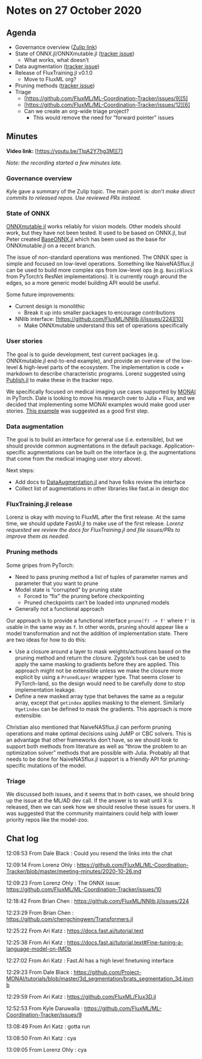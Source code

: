 # Notes on 27 October 2020

## Agenda

- Governance overview ([Zulip link][1])
- State of ONNX.jl/ONNXmutable.jl ([tracker issue][2])
	- What works, what doesn’t
- Data augmentation ([tracker issue][3])
- Release of FluxTraining.jl v0.1.0
	- Move to FluxML org?
- Pruning methods ([tracker issue][4])
- Triage
	- [https://github.com/FluxML/ML-Coordination-Tracker/issues/9][5]
	- [https://github.com/FluxML/ML-Coordination-Tracker/issues/12][6]
	- Can we create an org-wide triage project?
		- This would remove the need for "forward pointer" issues

## Minutes

**Video link:** [https://youtu.be/TIpA2Y7hg3M][7]

*Note: the recording started a few minutes late.*

### Governance overview

Kyle gave a summary of the Zulip topic. The main point is: *don’t make direct commits to released repos. Use reviewed PRs instead.*

### State of ONNX

[ONNXmutable.jl][8] works reliably for vision models. Other models should work, but they have not been tested. It used to be based on ONNX.jl, but Peter created [BaseONNX.jl][9] which has been used as the base for ONNXmutable.jl on a recent branch.

The issue of non-standard operations was mentioned. The ONNX spec is simple and focused on low-level operations. Something like NaiveNASflux.jl can be used to build more complex ops from low-level ops (e.g. `BasicBlock` from PyTorch’s ResNet implementations). It is currently rough around the edges, so a more generic model building API would be useful.

Some future improvements:
- Current design is monolithic
	- Break it up into smaller packages to encourage contributions
- NNlib interface: [https://github.com/FluxML/NNlib.jl/issues/224][10]
	- Make ONNXmutable understand this set of operations specifically

### User stories

The goal is to guide development, test current packages (e.g. ONNXmutable.jl end-to-end example), and provide an overview of the low-level & high-level parts of the ecosystem. The implementation is code + markdown to describe characteristic programs. Lorenz suggested using [Publish.jl][11] to make these in the tracker repo.

We specifically focused on medical imaging use cases supported by [MONAI][12] in PyTorch. Dale is looking to move his research over to Julia + Flux, and we decided that implementing some MONAI examples would make good user stories. [This example][13] was suggested as a good first step.

### Data augmentation

The goal is to build an interface for general use (i.e. extensible), but we should provide common augmentations in the default package. Application-specific augmentations can be built on the interface (e.g. the augmentations that come from the medical imaging user story above).

Next steps:
- Add docs to [DataAugmentation.jl][14] and have folks review the interface
- Collect list of augmentations in other libraries like fast.ai in design doc

### FluxTraining.jl release

Lorenz is okay with moving to FluxML after the first release. At the same time, we should update FastAI.jl to make use of the first release. *Lorenz requested we review the docs for FluxTraining.jl and file issues/PRs to improve them as needed.*

### Pruning methods

Some gripes from PyTorch:
- Need to pass pruning method a list of tuples of parameter names and parameter that you want to prune
- Model state is “corrupted” by pruning state
	- Forced to “fix” the pruning before checkpointing
	- Pruned checkpoints can’t be loaded into unpruned models
- Generally not a functional approach

Our approach is to provide a functional interface `prune(f) -> f'` where `f'` is usable in the same way as `f`. In other words, pruning should appear like a model transformation and not the addition of implementation state. There are two ideas for how to do this:
- Use a closure around a layer to mask weights/activations based on the pruning method and return the closure. Zygote’s `hook` can be used to apply the same masking to gradients before they are applied. This approach might not be extensible unless we make the closure more explicit by using a `PrunedLayer` wrapper type. That seems closer to PyTorch-land, so the design would need to be carefully done to stop implementation leakage.
- Define a new masked array type that behaves the same as a regular array, except that `getindex` applies masking to the element. Similarly `∇getindex` can be defined to mask the gradients. This approach is more extensible.

Christian also mentioned that NaiveNASflux.jl can perform pruning operations and make optimal decisions using JuMP or CBC solvers. This is an advantage that other frameworks don’t have, so we should look to support both methods from literature as well as “throw the problem to an optimization solver” methods that are possible with Julia. Probably all that needs to be done for NaiveNASflux.jl support is a friendly API for pruning-specific mutations of the model.

### Triage

We discussed both issues, and it seems that in both cases, we should bring up the issue at the ML/AD dev call. If the answer is to wait until X is released, then we can seek how we should resolve these issues for users. It was suggested that the community maintainers could help with lower priority repos like the model-zoo.

## Chat log

12:08:53	 From Dale Black : Could you resend the links into the chat

12:09:14	 From Lorenz Ohly : https://github.com/FluxML/ML-Coordination-Tracker/blob/master/meeting-minutes/2020-10-26.md

12:09:23	 From Lorenz Ohly : The ONNX issue: https://github.com/FluxML/ML-Coordination-Tracker/issues/10

12:18:42	 From Brian Chen : https://github.com/FluxML/NNlib.jl/issues/224

12:23:29	 From Brian Chen : https://github.com/chengchingwen/Transformers.jl

12:25:22	 From Ari Katz : https://docs.fast.ai/tutorial.text

12:25:38	 From Ari Katz : https://docs.fast.ai/tutorial.text#Fine-tuning-a-language-model-on-IMDb

12:27:02	 From Ari Katz : Fast.AI has a high level finetuning interface

12:29:23	 From Dale Black : https://github.com/Project-MONAI/tutorials/blob/master/3d_segmentation/brats_segmentation_3d.ipynb

12:29:59	 From Ari Katz : https://github.com/FluxML/Flux3D.jl

12:52:53	 From Kyle Daruwalla : https://github.com/FluxML/ML-Coordination-Tracker/issues/9

13:08:49	 From Ari Katz : gotta run 

13:08:50	 From Ari Katz : cya

13:09:05	 From Lorenz Ohly : cya

[1]:	https://julialang.zulipchat.com/#narrow/stream/237432-ml-ecosystem-coordination/topic/Repo.20access.20and.20organization
[2]:	https://github.com/FluxML/ML-Coordination-Tracker/issues/10
[3]:	https://github.com/FluxML/ML-Coordination-Tracker/issues/11
[4]:	https://github.com/FluxML/ML-Coordination-Tracker/issues/13
[5]:	https://github.com/FluxML/ML-Coordination-Tracker/issues/9
[6]:	https://github.com/FluxML/ML-Coordination-Tracker/issues/12
[7]:	https://youtu.be/TIpA2Y7hg3M
[8]:	https://github.com/DrChainsaw/ONNXmutable.jl
[9]:	https://github.com/opus111/BaseOnnx.jl
[10]:	https://github.com/FluxML/NNlib.jl/issues/224
[11]:	https://github.com/MichaelHatherly/Publish.jl
[12]:	https://monai.io
[13]:	https://github.com/Project-MONAI/tutorials/blob/master/3d_segmentation/brats_segmentation_3d.ipynb
[14]:	https://github.com/lorenzoh/DataAugmentation.jl